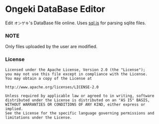 Ongeki DataBase Editor
============

Edit `オンゲキ`'s DataBase file online. Uses [sql.js](https://github.com/sql-js/sql.js) for parsing sqlite files.
### NOTE
Only files uploaded by the user are modified.

### License
    Licensed under the Apache License, Version 2.0 (the "License");
    you may not use this file except in compliance with the License.
    You may obtain a copy of the License at
    
    http://www.apache.org/licenses/LICENSE-2.0
    
    Unless required by applicable law or agreed to in writing, software
    distributed under the License is distributed on an "AS IS" BASIS,
    WITHOUT WARRANTIES OR CONDITIONS OF ANY KIND, either express or implied.
    See the License for the specific language governing permissions and
    limitations under the License.
